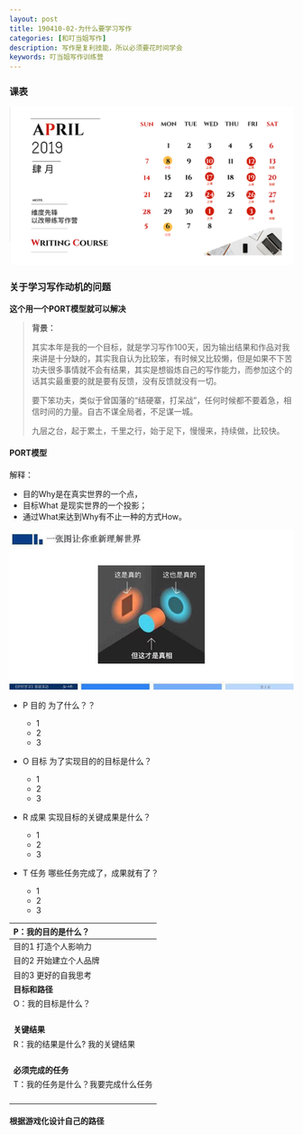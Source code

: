 ```yaml
---
layout: post
title: 190410-02-为什么要学习写作
categories: [和叮当姐写作]
description: 写作是复利技能，所以必须要花时间学会
keywords: 叮当姐写作训练营
---
```

### 课表
![维度先锋写作课表](/images/learn-writing/ke-biao.jpg)

### 关于学习写作动机的问题

**这个用一个PORT模型就可以解决**

> **背景：**
>
>其实本年是我的一个目标，就是学习写作100天，因为输出结果和作品对我来讲是十分缺的，其实我自认为比较笨，有时候又比较懒，但是如果不下苦功夫很多事情就不会有结果，其实是想锻炼自己的写作能力，而参加这个的话其实最重要的就是要有反馈，没有反馈就没有一切。
>
>要下笨功夫，类似于曾国藩的“结硬寨，打呆战”，任何时候都不要着急，相信时间的力量。自古不谋全局者，不足谋一城。
>
>九层之台，起于累土，千里之行，始于足下，慢慢来，持续做，比较快。

#### PORT模型
解释：
- 目的Why是在真实世界的一个点，
- 目标What 是现实世界的一个投影；
- 通过What来达到Why有不止一种的方式How。

![PORT](/images/learn-writing/port-explain.jpg)

- P 目的 为了什么？？
  - 1
  - 2
  - 3


- O 目标 为了实现目的的目标是什么？
  - 1
  - 2
  - 3


- R 成果 实现目标的关键成果是什么？
  - 1
  - 2
  - 3


- T 任务 哪些任务完成了，成果就有了？
  - 1
  - 2
  - 3


|P：我的目的是什么？|
|    :------- |
|目的1 打造个人影响力|
|目的2 开始建立个人品牌|
|目的3 更好的自我思考|
|    **目标和路径** |
|O：我的目标是什么？|
|                  |
|                  |
|                  |
|                  |
|    **关键结果** |      
|R：我的结果是什么? 我的关键结果 |
|                  |
|                  |
|                  |
|                  |
|    **必须完成的任务** |  
|T：我的任务是什么？我要完成什么任务|
|                  |
|                  |
|                  |
|                  |



#### 根据游戏化设计自己的路径
